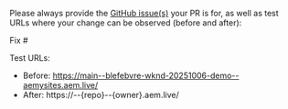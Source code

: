 Please always provide the [GitHub issue(s)](../issues) your PR is for, as well as test URLs where your change can be observed (before and after):

Fix #<gh-issue-id>

Test URLs:
- Before: https://main--blefebvre-wknd-20251006-demo--aemysites.aem.live/
- After: https://<branch>--{repo}--{owner}.aem.live/
